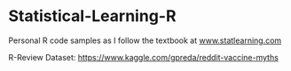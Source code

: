 # Statistical-Learning-R
Personal R code samples as I follow the textbook at www.statlearning.com

R-Review Dataset: https://www.kaggle.com/gpreda/reddit-vaccine-myths
